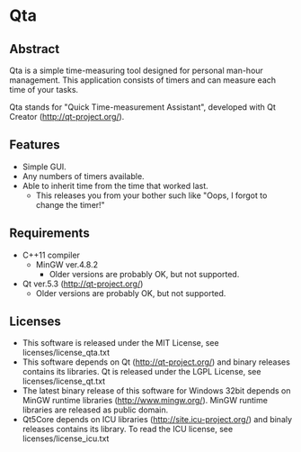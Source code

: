 Qta
====


Abstract
---------

Qta is a simple time-measuring tool designed for personal man-hour management.
This application consists of timers and can measure each time of your tasks.

Qta stands for "Quick Time-measurement Assistant", developed with Qt Creator (http://qt-project.org/).


Features
---------

* Simple GUI.
* Any numbers of timers available.
* Able to inherit time from the time that worked last.
  - This releases you from your bother such like "Oops, I forgot to change the timer!"


Requirements
-------------

* C++11 compiler
  - MinGW ver.4.8.2
    * Older versions are probably OK, but not supported.
* Qt ver.5.3 (http://qt-project.org/)
  - Older versions are probably OK, but not supported.


Licenses
---------

* This software is released under the MIT License, see licenses/license_qta.txt
* This software depends on Qt (http://qt-project.org/) and binary releases contains its libraries.
  Qt is released under the LGPL License, see licenses/license_qt.txt
* The latest binary release of this software for Windows 32bit depends on MinGW runtime libraries (http://www.mingw.org/).
  MinGW runtime libraries are released as public domain.
* Qt5Core depends on ICU libraries (http://site.icu-project.org/) and binaly releases contains its library.
  To read the ICU license, see licenses/license_icu.txt


